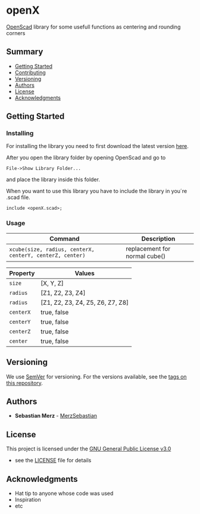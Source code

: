 # openX

[OpenScad](https://www.openscad.org/) library for some usefull functions as centering and rounding corners

## Summary

  - [Getting Started](#getting-started)
  - [Contributing](#contributing)
  - [Versioning](#versioning)
  - [Authors](#authors)
  - [License](#license)
  - [Acknowledgments](#acknowledgments)

## Getting Started

### Installing

For installing the library you need to first download the latest version [here](https://github.com/MerzSebastian/openX/tags).

After you open the library folder by opening OpenScad and go to 

    File->Show Library Folder...

and place the library inside this folder.

When you want to use this library you have to include the library in you´re .scad file.

    include <openX.scad>;

### Usage

| Command | Description |
| --- | --- |
| `xcube(size, radius, centerX, centerY, centerZ, center)` | replacement for normal cube() |

| Property | Values |
| --- | --- |
| `size` | [X, Y, Z] | size of cube |
| `radius` | [Z1, Z2, Z3, Z4] | radius of corners on the Z axis |
| `radius` | [Z1, Z2, Z3, Z4, Z5, Z6, Z7, Z8] | radius of corners on the Z axis |
| `centerX` | true, false | centers on the x axis / default: false |
| `centerY` | true, false | centers on the y axis / default: false |
| `centerZ` | true, false | centers on the z axis / default: false |
| `center` | true, false | like the original center on a cube |

## Versioning

We use [SemVer](http://semver.org/) for versioning. For the versions
available, see the [tags on this
repository](https://github.com/MerzSebastian/openX/tags).

## Authors

  - **Sebastian Merz** - [MerzSebastian](https://github.com/MerzSebastian)

## License

This project is licensed under the [GNU General Public License v3.0](LICENSE)
 - see the [LICENSE](LICENSE) file for
details

## Acknowledgments

  - Hat tip to anyone whose code was used
  - Inspiration
  - etc

